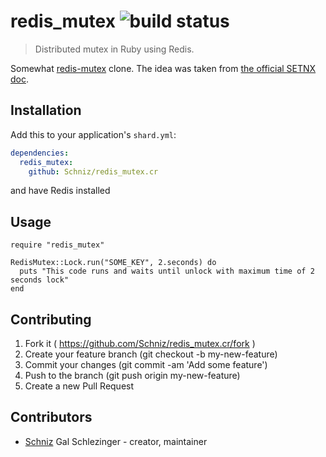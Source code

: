 # redis_mutex ![build status](https://travis-ci.org/Schniz/redis_mutex.cr.svg?branch=master)

> Distributed mutex in Ruby using Redis.

Somewhat [redis-mutex](https://github.com/kenn/redis-mutex) clone.
The idea was taken from [the official SETNX doc](http://redis.io/commands/setnx).

## Installation

Add this to your application's `shard.yml`:

```yaml
dependencies:
  redis_mutex:
    github: Schniz/redis_mutex.cr
```

and have Redis installed

## Usage

```crystal
require "redis_mutex"

RedisMutex::Lock.run("SOME_KEY", 2.seconds) do
  puts "This code runs and waits until unlock with maximum time of 2 seconds lock"
end
```

## Contributing

1. Fork it ( https://github.com/Schniz/redis_mutex.cr/fork )
2. Create your feature branch (git checkout -b my-new-feature)
3. Commit your changes (git commit -am 'Add some feature')
4. Push to the branch (git push origin my-new-feature)
5. Create a new Pull Request

## Contributors

- [Schniz](https://github.com/Schniz) Gal Schlezinger - creator, maintainer
